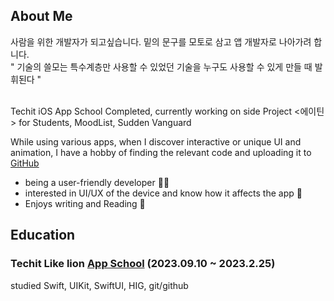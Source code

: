 ## About Me
사람을 위한 개발자가 되고싶습니다. 밑의 문구를 모토로 삼고 앱 개발자로 나아가려 합니다.<br>
" 기술의 쓸모는 특수계층만 사용할 수 있었던 기술을 누구도 사용할 수 있게 만들 때 발휘된다 " <br><br>

Techit iOS App School Completed, currently working on side Project <에이틴> for Students, MoodList, Sudden Vanguard

While using various apps, when I discover interactive or unique UI and animation, I have a hobby of finding the relevant code and uploading it to [GitHub]()

- being a user-friendly developer 😶‍🌫️
- interested in UI/UX of the device and know how it affects the app 📱
- Enjoys writing and Reading 📝

## Education

### Techit Like lion [App School](https://techit.education/school) (2023.09.10 ~ 2023.2.25)
studied Swift, UIKit, SwiftUI, HIG, git/github
